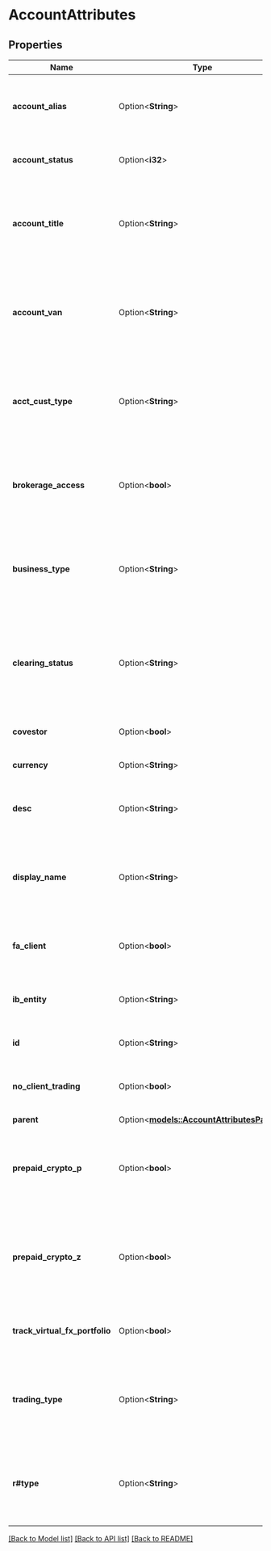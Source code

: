 # AccountAttributes

## Properties

Name | Type | Description | Notes
------------ | ------------- | ------------- | -------------
**account_alias** | Option<**String**> | User-defined alias assigned to the account for easy identification. | [optional]
**account_status** | Option<**i32**> | Unix epoch timestamp of account opening. | [optional]
**account_title** | Option<**String**> | A name assigned to the account, typically the account holder name or business entity. | [optional]
**account_van** | Option<**String**> | The account's virtual account number, or otherwise its IB accountId if no VAN is set. | [optional]
**acct_cust_type** | Option<**String**> | Identifies the type of client with which the account is associated, such as an individual or LLC. | [optional]
**brokerage_access** | Option<**bool**> | Indicates whether account can receive live orders (do not mix with paper trading). | [optional]
**business_type** | Option<**String**> | A descriptor of the nature of the account, reflecting the responsible group within IB. | [optional]
**clearing_status** | Option<**String**> | Status of the account with respect to clearing at IB. O is open, P pending, N new, A abandoned, C closed, R rejected. | [optional]
**covestor** | Option<**bool**> | Indicates a Covestor account. | [optional]
**currency** | Option<**String**> | Base currency of the account. | [optional]
**desc** | Option<**String**> | Internal human-readable description of the account. | [optional]
**display_name** | Option<**String**> | Displayed name of the account in UI. Will reflect either the accountId or accountAlias, if set. | [optional]
**fa_client** | Option<**bool**> | Indicates that the account is managed by a financial advisor. | [optional]
**ib_entity** | Option<**String**> | IB business entity under which the account resides. | [optional]
**id** | Option<**String**> | The account's IB accountId. | [optional]
**no_client_trading** | Option<**bool**> | Indicates that trading by the client is disabled in the account. | [optional]
**parent** | Option<[**models::AccountAttributesParent**](accountAttributes_parent.md)> |  | [optional]
**prepaid_crypto_p** | Option<**bool**> | Indicates whether account has a prepaid crypto segment (Crypto Plus) with PAXOS. | [optional]
**prepaid_crypto_z** | Option<**bool**> | Indicates whether account has a prepaid crypto segment (Crypto Plus) with ZEROHASH. | [optional]
**track_virtual_fx_portfolio** | Option<**bool**> | Indicates that virtual forex positions are tracked in the account. | [optional]
**trading_type** | Option<**String**> | Internal identifier used by IB to reflect the trading permissions of the account. | [optional]
**r#type** | Option<**String**> | Indicates whether the account exists in production, paper, or demo environments. | [optional]

[[Back to Model list]](../README.md#documentation-for-models) [[Back to API list]](../README.md#documentation-for-api-endpoints) [[Back to README]](../README.md)


